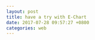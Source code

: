 ```yaml
---
layout: post
title: have a try with E-Chart
date: 2017-07-28 09:57:27 +0800
categories: web
---
```



<div id="main" style="width: 100%; min-height: 400px"></div>
<script type="text/javascript">
// 基于准备好的dom，初始化echarts实例
var myChart = echarts.init(document.getElementById('main'));

function updateChart() {
$.getJSON('https://dev.genghuiluo.cn/feed/weibo/realtimehot.json', function(data){


		var xdata = [];
		var ydata = [];

		$.each( data, function( key, val ) {
			xdata.push(val.key_text);	
			ydata.push(val.point);	
        });

  	        var option = {
            title: {
                text: '微博实时 top10 关键字(最近一周)',
				textStyle: {  
        			fontWeight: 'normal',              //标题颜色  
        			color: 'white'  
    			} 
            },
            tooltip: {},
            grid: {
                y2: 140
            },
            xAxis: {
                data: xdata,
				axisLine:{  
                    lineStyle:{  
                        color:'white',  
                        width: 2
                    }  
                },
				axisLabel: {
				     interval: 0, //横轴信息全部显示
                     rotate: -30,
                }
            },
            yAxis: {
            	axisLine:{  
                    lineStyle:{  
                        color:'white',  
                        width: 2  
                    }  
                },
                splitNumber: 10
            },
            series: [{
                name: '热度',
                type: 'bar',
                itemStyle: {
                normal: {
　　　　　　　　//好，这里就是重头戏了，定义一个list，然后根据所以取得不同的值，这样就实现了，
                        color: function(params) {
                            // build a color map as your need.
                            var colorList = [
                              '#C1232B','#B5C334','#FCCE10','#E87C25','#27727B',
                               '#FE8463','#9BCA63','#FAD860','#F3A43B','#60C0DD',
                               '#D7504B','#C6E579','#F4E001','#F0805A','#26C0C0'
                            ];
                            return colorList[params.dataIndex]
                        },
　　　　　　　　　　　　　　//以下为是否显示，显示位置和显示格式的设置了
                        label: {
                            show: true,
                            position: 'top',
                            formatter: '{b}\n{c}'
                        }
                    }
                },
　　　　　　　　//设置柱的宽度，要是数据太少，柱子太宽不美观~
　　　　　　　　barWidth: 50,
                data: ydata,
            }]
        };
  
	myChart.setOption(option);

	})
}

$(document).ready(function() {
    updateChart();
});

var refresh=window.setInterval(function(){
  // call your function here
    updateChart();	
},300000);        

</script>
